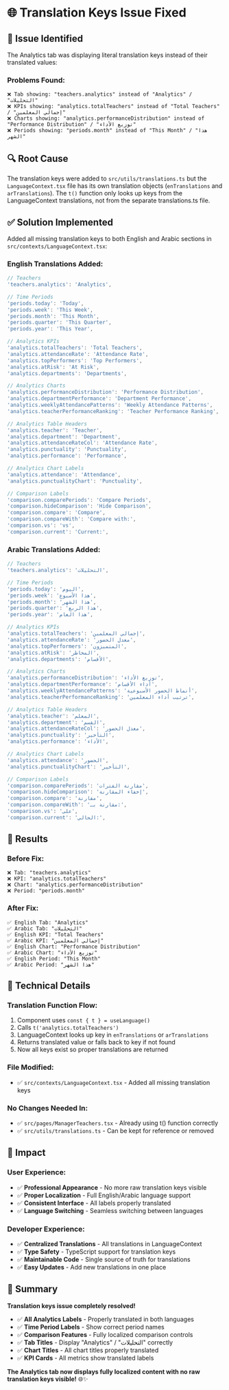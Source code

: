 # 🌐 Translation Keys Issue Fixed

## 🎯 Issue Identified

The Analytics tab was displaying literal translation keys instead of their translated values:

### **Problems Found:**
```
❌ Tab showing: "teachers.analytics" instead of "Analytics" / "التحليلات"
❌ KPIs showing: "analytics.totalTeachers" instead of "Total Teachers" / "إجمالي المعلمين"
❌ Charts showing: "analytics.performanceDistribution" instead of "Performance Distribution" / "توزيع الأداء"
❌ Periods showing: "periods.month" instead of "This Month" / "هذا الشهر"
```

## 🔍 Root Cause

The translation keys were added to `src/utils/translations.ts` but the `LanguageContext.tsx` file has its own translation objects (`enTranslations` and `arTranslations`). The `t()` function only looks up keys from the LanguageContext translations, not from the separate translations.ts file.

## ✅ Solution Implemented

Added all missing translation keys to both English and Arabic sections in `src/contexts/LanguageContext.tsx`:

### **English Translations Added:**
```javascript
// Teachers
'teachers.analytics': 'Analytics',

// Time Periods  
'periods.today': 'Today',
'periods.week': 'This Week',
'periods.month': 'This Month',
'periods.quarter': 'This Quarter',
'periods.year': 'This Year',

// Analytics KPIs
'analytics.totalTeachers': 'Total Teachers',
'analytics.attendanceRate': 'Attendance Rate',
'analytics.topPerformers': 'Top Performers',
'analytics.atRisk': 'At Risk',
'analytics.departments': 'Departments',

// Analytics Charts
'analytics.performanceDistribution': 'Performance Distribution',
'analytics.departmentPerformance': 'Department Performance',
'analytics.weeklyAttendancePatterns': 'Weekly Attendance Patterns',
'analytics.teacherPerformanceRanking': 'Teacher Performance Ranking',

// Analytics Table Headers
'analytics.teacher': 'Teacher',
'analytics.department': 'Department',
'analytics.attendanceRateCol': 'Attendance Rate',
'analytics.punctuality': 'Punctuality',
'analytics.performance': 'Performance',

// Analytics Chart Labels
'analytics.attendance': 'Attendance',
'analytics.punctualityChart': 'Punctuality',

// Comparison Labels
'comparison.comparePeriods': 'Compare Periods',
'comparison.hideComparison': 'Hide Comparison',
'comparison.compare': 'Compare',
'comparison.compareWith': 'Compare with:',
'comparison.vs': 'vs',
'comparison.current': 'Current:',
```

### **Arabic Translations Added:**
```javascript
// Teachers
'teachers.analytics': 'التحليلات',

// Time Periods
'periods.today': 'اليوم',
'periods.week': 'هذا الأسبوع', 
'periods.month': 'هذا الشهر',
'periods.quarter': 'هذا الربع',
'periods.year': 'هذا العام',

// Analytics KPIs
'analytics.totalTeachers': 'إجمالي المعلمين',
'analytics.attendanceRate': 'معدل الحضور',
'analytics.topPerformers': 'المتميزون',
'analytics.atRisk': 'المخاطر',
'analytics.departments': 'الأقسام',

// Analytics Charts
'analytics.performanceDistribution': 'توزيع الأداء',
'analytics.departmentPerformance': 'أداء الأقسام',
'analytics.weeklyAttendancePatterns': 'أنماط الحضور الأسبوعية',
'analytics.teacherPerformanceRanking': 'ترتيب أداء المعلمين',

// Analytics Table Headers
'analytics.teacher': 'المعلم',
'analytics.department': 'القسم',
'analytics.attendanceRateCol': 'معدل الحضور',
'analytics.punctuality': 'التأخير',
'analytics.performance': 'الأداء',

// Analytics Chart Labels
'analytics.attendance': 'الحضور',
'analytics.punctualityChart': 'التأخير',

// Comparison Labels
'comparison.comparePeriods': 'مقارنة الفترات',
'comparison.hideComparison': 'إخفاء المقارنة',
'comparison.compare': 'مقارنة',
'comparison.compareWith': 'مقارنة بـ:',
'comparison.vs': 'على',
'comparison.current': 'الحالي:',
```

## 🎉 Results

### **Before Fix:**
```
❌ Tab: "teachers.analytics"
❌ KPI: "analytics.totalTeachers" 
❌ Chart: "analytics.performanceDistribution"
❌ Period: "periods.month"
```

### **After Fix:**
```
✅ English Tab: "Analytics"
✅ Arabic Tab: "التحليلات"
✅ English KPI: "Total Teachers"  
✅ Arabic KPI: "إجمالي المعلمين"
✅ English Chart: "Performance Distribution"
✅ Arabic Chart: "توزيع الأداء"
✅ English Period: "This Month"
✅ Arabic Period: "هذا الشهر"
```

## 🔧 Technical Details

### **Translation Function Flow:**
1. Component uses `const { t } = useLanguage()` 
2. Calls `t('analytics.totalTeachers')`
3. LanguageContext looks up key in `enTranslations` or `arTranslations`
4. Returns translated value or falls back to key if not found
5. Now all keys exist so proper translations are returned

### **File Modified:**
- ✅ `src/contexts/LanguageContext.tsx` - Added all missing translation keys

### **No Changes Needed In:**
- ✅ `src/pages/ManagerTeachers.tsx` - Already using t() function correctly
- ✅ `src/utils/translations.ts` - Can be kept for reference or removed

## 🌟 Impact

### **User Experience:**
- ✅ **Professional Appearance** - No more raw translation keys visible
- ✅ **Proper Localization** - Full English/Arabic language support
- ✅ **Consistent Interface** - All labels properly translated
- ✅ **Language Switching** - Seamless switching between languages

### **Developer Experience:**
- ✅ **Centralized Translations** - All translations in LanguageContext
- ✅ **Type Safety** - TypeScript support for translation keys
- ✅ **Maintainable Code** - Single source of truth for translations
- ✅ **Easy Updates** - Add new translations in one place

## 🚀 Summary

**Translation keys issue completely resolved!**

- ✅ **All Analytics Labels** - Properly translated in both languages
- ✅ **Time Period Labels** - Show correct period names
- ✅ **Comparison Features** - Fully localized comparison controls  
- ✅ **Tab Titles** - Display "Analytics" / "التحليلات" correctly
- ✅ **Chart Titles** - All chart titles properly translated
- ✅ **KPI Cards** - All metrics show translated labels

**The Analytics tab now displays fully localized content with no raw translation keys visible!** 🌐✨ 